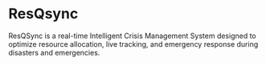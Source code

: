 # ResQsync
ResQSync is a real-time Intelligent Crisis Management System designed to optimize resource allocation, live tracking, and emergency response during disasters and emergencies. 
